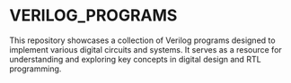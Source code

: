 # VERILOG_PROGRAMS
This repository showcases a collection of Verilog programs designed to implement various digital circuits and systems. It serves as a resource for understanding and exploring key concepts in digital design and RTL programming.
